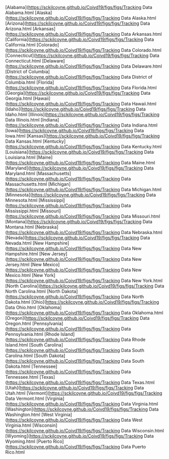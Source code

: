 [Alabama](https://sckilcoyne.github.io/Coivd19/figs/figs/Tracking Data Alabama.html
[Alaska](https://sckilcoyne.github.io/Coivd19/figs/figs/Tracking Data Alaska.html
[Arizona](https://sckilcoyne.github.io/Coivd19/figs/figs/Tracking Data Arizona.html
[Arkansas](https://sckilcoyne.github.io/Coivd19/figs/figs/Tracking Data Arkansas.html
[California](https://sckilcoyne.github.io/Coivd19/figs/figs/Tracking Data California.html
[Colorado](https://sckilcoyne.github.io/Coivd19/figs/figs/Tracking Data Colorado.html
[Connecticut](https://sckilcoyne.github.io/Coivd19/figs/figs/Tracking Data Connecticut.html
[Delaware](https://sckilcoyne.github.io/Coivd19/figs/figs/Tracking Data Delaware.html
[District of Columbia](https://sckilcoyne.github.io/Coivd19/figs/figs/Tracking Data District of Columbia.html
[Florida](https://sckilcoyne.github.io/Coivd19/figs/figs/Tracking Data Florida.html
[Georgia](https://sckilcoyne.github.io/Coivd19/figs/figs/Tracking Data Georgia.html
[Hawaii](https://sckilcoyne.github.io/Coivd19/figs/figs/Tracking Data Hawaii.html
[Idaho](https://sckilcoyne.github.io/Coivd19/figs/figs/Tracking Data Idaho.html
[Illinois](https://sckilcoyne.github.io/Coivd19/figs/figs/Tracking Data Illinois.html
[Indiana](https://sckilcoyne.github.io/Coivd19/figs/figs/Tracking Data Indiana.html
[Iowa](https://sckilcoyne.github.io/Coivd19/figs/figs/Tracking Data Iowa.html
[Kansas](https://sckilcoyne.github.io/Coivd19/figs/figs/Tracking Data Kansas.html
[Kentucky](https://sckilcoyne.github.io/Coivd19/figs/figs/Tracking Data Kentucky.html
[Louisiana](https://sckilcoyne.github.io/Coivd19/figs/figs/Tracking Data Louisiana.html
[Maine](https://sckilcoyne.github.io/Coivd19/figs/figs/Tracking Data Maine.html
[Maryland](https://sckilcoyne.github.io/Coivd19/figs/figs/Tracking Data Maryland.html
[Massachusetts](https://sckilcoyne.github.io/Coivd19/figs/figs/Tracking Data Massachusetts.html
[Michigan](https://sckilcoyne.github.io/Coivd19/figs/figs/Tracking Data Michigan.html
[Minnesota](https://sckilcoyne.github.io/Coivd19/figs/figs/Tracking Data Minnesota.html
[Mississippi](https://sckilcoyne.github.io/Coivd19/figs/figs/Tracking Data Mississippi.html
[Missouri](https://sckilcoyne.github.io/Coivd19/figs/figs/Tracking Data Missouri.html
[Montana](https://sckilcoyne.github.io/Coivd19/figs/figs/Tracking Data Montana.html
[Nebraska](https://sckilcoyne.github.io/Coivd19/figs/figs/Tracking Data Nebraska.html
[Nevada](https://sckilcoyne.github.io/Coivd19/figs/figs/Tracking Data Nevada.html
[New Hampshire](https://sckilcoyne.github.io/Coivd19/figs/figs/Tracking Data New Hampshire.html
[New Jersey](https://sckilcoyne.github.io/Coivd19/figs/figs/Tracking Data New Jersey.html
[New Mexico](https://sckilcoyne.github.io/Coivd19/figs/figs/Tracking Data New Mexico.html
[New York](https://sckilcoyne.github.io/Coivd19/figs/figs/Tracking Data New York.html
[North Carolina](https://sckilcoyne.github.io/Coivd19/figs/figs/Tracking Data North Carolina.html
[North Dakota](https://sckilcoyne.github.io/Coivd19/figs/figs/Tracking Data North Dakota.html
[Ohio](https://sckilcoyne.github.io/Coivd19/figs/figs/Tracking Data Ohio.html
[Oklahoma](https://sckilcoyne.github.io/Coivd19/figs/figs/Tracking Data Oklahoma.html
[Oregon](https://sckilcoyne.github.io/Coivd19/figs/figs/Tracking Data Oregon.html
[Pennsylvania](https://sckilcoyne.github.io/Coivd19/figs/figs/Tracking Data Pennsylvania.html
[Rhode Island](https://sckilcoyne.github.io/Coivd19/figs/figs/Tracking Data Rhode Island.html
[South Carolina](https://sckilcoyne.github.io/Coivd19/figs/figs/Tracking Data South Carolina.html
[South Dakota](https://sckilcoyne.github.io/Coivd19/figs/figs/Tracking Data South Dakota.html
[Tennessee](https://sckilcoyne.github.io/Coivd19/figs/figs/Tracking Data Tennessee.html
[Texas](https://sckilcoyne.github.io/Coivd19/figs/figs/Tracking Data Texas.html
[Utah](https://sckilcoyne.github.io/Coivd19/figs/figs/Tracking Data Utah.html
[Vermont](https://sckilcoyne.github.io/Coivd19/figs/figs/Tracking Data Vermont.html
[Virginia](https://sckilcoyne.github.io/Coivd19/figs/figs/Tracking Data Virginia.html
[Washington](https://sckilcoyne.github.io/Coivd19/figs/figs/Tracking Data Washington.html
[West Virginia](https://sckilcoyne.github.io/Coivd19/figs/figs/Tracking Data West Virginia.html
[Wisconsin](https://sckilcoyne.github.io/Coivd19/figs/figs/Tracking Data Wisconsin.html
[Wyoming](https://sckilcoyne.github.io/Coivd19/figs/figs/Tracking Data Wyoming.html
[Puerto Rico](https://sckilcoyne.github.io/Coivd19/figs/figs/Tracking Data Puerto Rico.html
